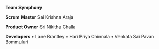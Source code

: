 **Team Symphony**

**Scrum Master**
Sai Krishna Araja

**Product Owner**
Sri Nikitha Challa

**Developers**
•	Lane Brantley
•	Hari Priya Chinnala
•	Venkata Sai Pavan Bommuluri
